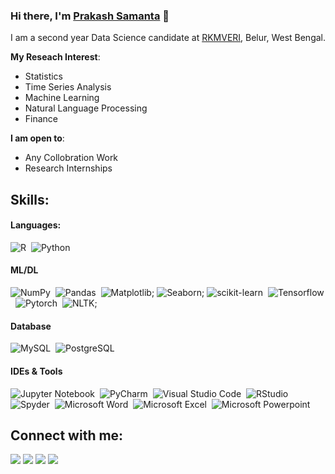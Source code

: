 ### Hi there, I'm [Prakash Samanta](https://prakashsamanta.github.io) 👋

I am a second year Data Science candidate at [RKMVERI](https://rkmvu.ac.in/), Belur, West Bengal.

**My Reseach Interest**:
- Statistics
- Time Series Analysis
- Machine Learning
- Natural Language Processing
- Finance

 **I am open to**:

- Any Collobration Work
- Research Internships

## Skills:

#### Languages:

![R](https://img.shields.io/badge/R-3070B3?style=for-the-badge&logo=java&logoColor=white)&nbsp;
![Python](https://img.shields.io/badge/Python-CBAB01?style=for-the-badge&logo=python&logoColor=white)&nbsp;

#### ML/DL

![NumPy](https://img.shields.io/badge/numpy-%23013243.svg?style=for-the-badge&logo=numpy&logoColor=white)&nbsp;
![Pandas](https://img.shields.io/badge/pandas-%23150458.svg?style=for-the-badge&logo=pandas&logoColor=white)&nbsp;
![Matplotlib](https://img.shields.io/badge/Matplotlib-%233F4F75.svg?style=for-the-badge&logo=plotly&logoColor=white);
![Seaborn](https://img.shields.io/badge/Seaborn-%D99208.svg?style=for-the-badge&logo=plotly&logoColor=white);
![scikit-learn](https://img.shields.io/badge/scikit--learn-%23F7931E.svg?style=for-the-badge&logo=scikit-learn&logoColor=white)&nbsp;
![Tensorflow](https://img.shields.io/badge/TensorFlow-FF6F00?style=for-the-badge&logo=tensorflow&logoColor=white)&nbsp;
![Pytorch](https://img.shields.io/badge/Pytorch-6955E2?style=for-the-badge&logo=tensorflow&logoColor=white)&nbsp;
![NLTK](https://img.shields.io/badge/NLTK-%EA7237.svg?style=for-the-badge&logo=plotly&logoColor=white);


#### Database

![MySQL](https://img.shields.io/badge/MySQL-00000F?style=for-the-badge&logo=mysql&logoColor=white)&nbsp;
![PostgreSQL](https://img.shields.io/badge/PostgreSQL-316192?style=for-the-badge&logo=postgresql&logoColor=white)&nbsp;


#### IDEs & Tools

![Jupyter Notebook](https://img.shields.io/badge/Jupyter%20Notebook-%23FA0F00.svg?style=for-the-badge&logo=jupyter&logoColor=white)&nbsp;
![PyCharm](https://img.shields.io/badge/Pycharm-143?style=for-the-badge&logo=pycharm&logoColor=black&color=black&labelColor=green)&nbsp;
![Visual Studio Code](https://img.shields.io/badge/Visual%20Studio%20Code-0078d7.svg?style=for-the-badge&logo=visual-studio-code&logoColor=white)&nbsp;
![RStudio](https://img.shields.io/badge/RStudio-9B468D.svg?style=for-the-badge&logo=visual-studio-code&logoColor=white)&nbsp;
![Spyder](https://img.shields.io/badge/Spyder-0078d7.svg?style=for-the-badge&logo=visual-studio-code&logoColor=white)&nbsp;
![Microsoft Word](https://img.shields.io/badge/Microsoft%20Word-D95117.svg?style=for-the-badge&logo=visual-studio-code&logoColor=white)&nbsp;
![Microsoft Excel](https://img.shields.io/badge/Microsoft%20Excel-B6CE55.svg?style=for-the-badge&logo=visual-studio-code&logoColor=white)&nbsp;
![Microsoft Powerpoint](https://img.shields.io/badge/Microsoft%20Powerpoint-475058.svg?style=for-the-badge&logo=visual-studio-code&logoColor=white)&nbsp;


## Connect with me:

<p align = "center">

[<img src="https://img.shields.io/badge/kaggle-%702e2a.svg?&style=for-the-badge&logo=kaggle&logoColor=white&color=black" />](https://www.kaggle.com/prakashsamanta)
[<img src ="https://img.shields.io/badge/website-%23.svg?&style=for-the-badge&logo=www&logoColor=white%22&color=orange">](https://https://github.com/prakashsamanta/prakashsamanta.github.io)
[<img src="https://img.shields.io/badge/linkedin-%b15db3.svg?&style=for-the-badge&logo=linkedin&logoColor=white&color=blue" />](https://www.linkedin.com/in/prakashsamanta/)
[<img src="https://img.shields.io/badge/medium-%378c41.svg?&style=for-the-badge&logo=medium&logoColor=white&color=green" />](https://medium.com/@prakashsamanta)
</p>
